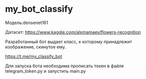 # my_bot_classify
Модель:densenet161

Датасет:  https://www.kaggle.com/alxmamaev/flowers-recognition

Разработанный бот выдает класс, к которому принадлежит изображение, скинутое ему.

https://t.me/my_classify_bot


Для запуска бота необходима прописать токен в файле telegram_token.py и запустить main.py
